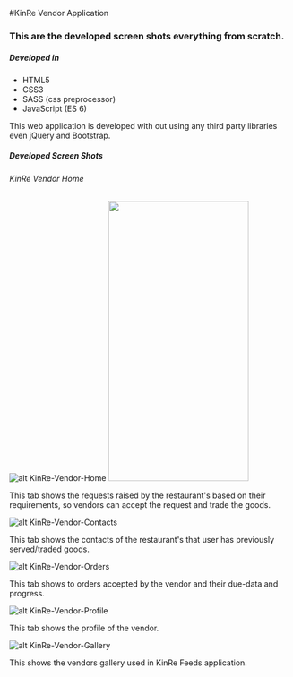 #KinRe Vendor Application

### This are the developed screen shots everything from scratch.

##### Developed in 
- HTML5
- CSS3
- SASS (css preprocessor)
- JavaScript (ES 6)

This web application is developed with out using any third party libraries even jQuery and Bootstrap.

##### Developed Screen Shots
###### KinRe Vendor Home
![alt KinRe-Vendor-Home](./Design_SnapShot/001_KinRe-Vendor-Home-min.png)
<img src="./Design_SnapShot/001_KinRe-Vendor-Home-min.png" width="250px" height="500px">
 
 This tab shows the requests raised by the restaurant's based on their requirements, so vendors can accept the request and trade the goods.
 
 ![alt KinRe-Vendor-Contacts](./Design_SnapShot/002_KinRe-Vendor-Contacts-min.png)
 
 This tab shows the contacts of the restaurant's that user has previously served/traded goods.
 
 ![alt KinRe-Vendor-Orders](./Design_SnapShot/003_KinRe-Vendors-AcceptedOrders-min.png)
 
 This tab shows to orders accepted by the vendor and their due-data and progress.
 
 ![alt KinRe-Vendor-Profile](./Design_SnapShot/005_KinRe-Vendor-Profile_1-min.png)
 
 This tab shows the profile of the vendor.
 
 ![alt KinRe-Vendor-Gallery](./Design_SnapShot/006_KinRe-Vendor-Profile_2-min.png)
 
 This shows the vendors gallery used in KinRe Feeds application.  
